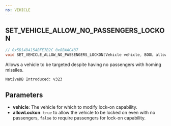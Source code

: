 ```yaml
---
ns: VEHICLE
---
```

## SET_VEHICLE_ALLOW_NO_PASSENGERS_LOCKON

```c
// 0x5D14D4154BFE7B2C 0x8BAAC437
void SET_VEHICLE_ALLOW_NO_PASSENGERS_LOCKON(Vehicle vehicle, BOOL allowLockon);
```

Allows a vehicle to be targeted despite having no passengers with homing missiles.

```
NativeDB Introduced: v323
```

## Parameters
* **vehicle**: The vehicle for which to modify lock-on capability.
* **allowLockon**: `true` to allow the vehicle to be locked on even with no passengers, `false` to require passengers for lock-on capability.